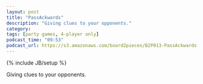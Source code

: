 ```yaml
---
layout: post
title: "PassAckwards"
description: "Giving clues to your opponents."
category: 
tags: [party games, 4-player only]
podcast_time: "09:53"
podcast_url: https://s3.amazonaws.com/board2pieces/B2P013-PassAckwards.mp3
---
```

{% include JB/setup %}

Giving clues to your opponents.